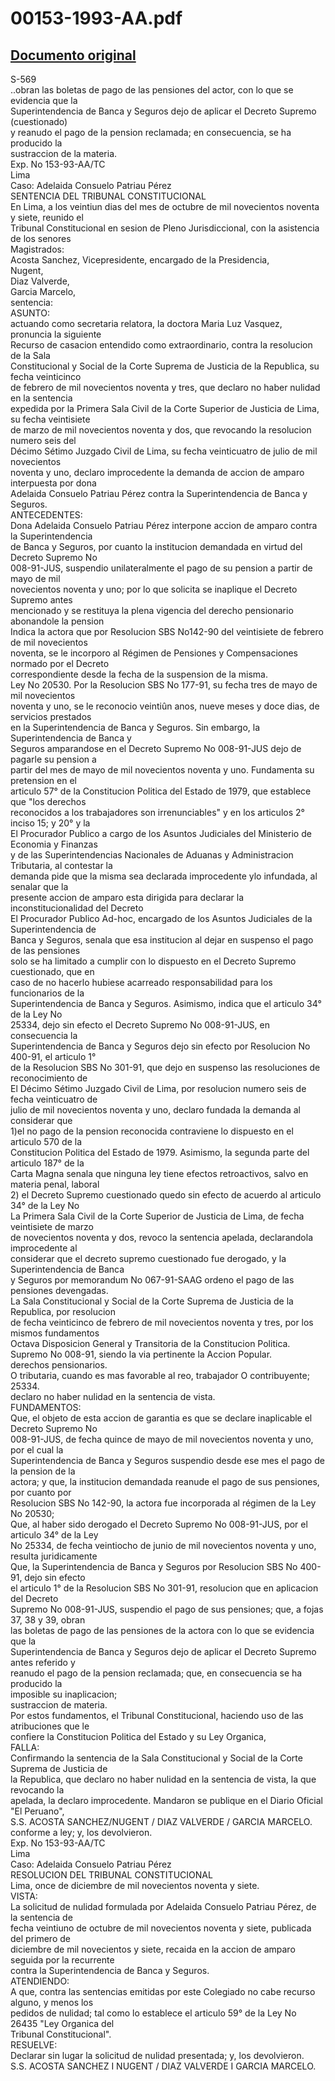 
00153-1993-AA.pdf
=================
  
[Documento original](https://tc.gob.pe/jurisprudencia/1997/00153-1993-AA.pdf)  
---  
S-569  
..obran las boletas de pago de las pensiones del actor, con lo que se evidencia que la  
Superintendencia de Banca y Seguros dejo de aplicar el Decreto Supremo (cuestionado)  
y reanudo el pago de la pension reclamada; en consecuencia, se ha producido la  
sustraccion de la materia.  
Exp. No 153-93-AA/TC  
Lima  
Caso: Adelaida Consuelo Patriau Pérez  
SENTENCIA DEL TRIBUNAL CONSTITUCIONAL  
En Lima, a los veintiun dias del mes de octubre de mil novecientos noventa y siete, reunido el  
Tribunal Constitucional en sesion de Pleno Jurisdiccional, con la asistencia de los senores  
Magistrados:  
Acosta Sanchez, Vicepresidente, encargado de la Presidencia,  
Nugent,  
Diaz Valverde,  
Garcia Marcelo,  
sentencia:  
ASUNTO:  
actuando como secretaria relatora, la doctora Maria Luz Vasquez, pronuncia la siguiente  
Recurso de casacion entendido como extraordinario, contra la resolucion de la Sala  
Constitucional y Social de la Corte Suprema de Justicia de la Republica, su fecha veinticinco  
de febrero de mil novecientos noventa y tres, que declaro no haber nulidad en la sentencia  
expedida por la Primera Sala Civil de la Corte Superior de Justicia de Lima, su fecha veintisiete  
de marzo de mil novecientos noventa y dos, que revocando la resolucion numero seis del  
Décimo Sétimo Juzgado Civil de Lima, su fecha veinticuatro de julio de mil novecientos  
noventa y uno, declaro improcedente la demanda de accion de amparo interpuesta por dona  
Adelaida Consuelo Patriau Pérez contra la Superintendencia de Banca y Seguros.  
ANTECEDENTES:  
Dona Adelaida Consuelo Patriau Pérez interpone accion de amparo contra la Superintendencia  
de Banca y Seguros, por cuanto la institucion demandada en virtud del Decreto Supremo No  
008-91-JUS, suspendio unilateralmente el pago de su pension a partir de mayo de mil  
novecientos noventa y uno; por lo que solicita se inaplique el Decreto Supremo antes  
mencionado y se restituya la plena vigencia del derecho pensionario abonandole la pension  
Indica la actora que por Resolucion SBS No142-90 del veintisiete de febrero de mil novecientos  
noventa, se le incorporo al Régimen de Pensiones y Compensaciones normado por el Decreto  
correspondiente desde la fecha de la suspension de la misma.  
Ley No 20530. Por la Resolucion SBS No 177-91, su fecha tres de mayo de mil novecientos  
noventa y uno, se le reconocio veintiûn anos, nueve meses y doce dias, de servicios prestados  
en la Superintendencia de Banca y Seguros. Sin embargo, la Superintendencia de Banca y  
Seguros amparandose en el Decreto Supremo No 008-91-JUS dejo de pagarle su pension a  
partir del mes de mayo de mil novecientos noventa y uno. Fundamenta su pretension en el  
articulo 57° de la Constitucion Politica del Estado de 1979, que establece que "los derechos  
reconocidos a los trabajadores son irrenunciables" y en los articulos 2° inciso 15; y 20° y la  
El Procurador Publico a cargo de los Asuntos Judiciales del Ministerio de Economia y Finanzas  
y de las Superintendencias Nacionales de Aduanas y Administracion Tributaria, al contestar la  
demanda pide que la misma sea declarada improcedente ylo infundada, al senalar que la  
presente accion de amparo esta dirigida para declarar la inconstitucionalidad del Decreto  
El Procurador Publico Ad-hoc, encargado de los Asuntos Judiciales de la Superintendencia de  
Banca y Seguros, senala que esa institucion al dejar en suspenso el pago de las pensiones  
solo se ha limitado a cumplir con lo dispuesto en el Decreto Supremo cuestionado, que en  
caso de no hacerlo hubiese acarreado responsabilidad para los funcionarios de la  
Superintendencia de Banca y Seguros. Asimismo, indica que el articulo 34° de la Ley No  
25334, dejo sin efecto el Decreto Supremo No 008-91-JUS, en consecuencia la  
Superintendencia de Banca y Seguros dejo sin efecto por Resolucion No 400-91, el articulo 1°  
de la Resolucion SBS No 301-91, que dejo en suspenso las resoluciones de reconocimiento de  
El Décimo Sétimo Juzgado Civil de Lima, por resolucion numero seis de fecha veinticuatro de  
julio de mil novecientos noventa y uno, declaro fundada la demanda al considerar que  
1)el no pago de la pension reconocida contraviene lo dispuesto en el articulo 570 de la  
Constitucion Politica del Estado de 1979. Asimismo, la segunda parte del articulo 187° de la  
Carta Magna senala que ninguna ley tiene efectos retroactivos, salvo en materia penal, laboral  
2) el Decreto Supremo cuestionado quedo sin efecto de acuerdo al articulo 34° de la Ley No  
La Primera Sala Civil de la Corte Superior de Justicia de Lima, de fecha veintisiete de marzo  
de novecientos noventa y dos, revoco la sentencia apelada, declarandola improcedente al  
considerar que el decreto supremo cuestionado fue derogado, y la Superintendencia de Banca  
y Seguros por memorandum No 067-91-SAAG ordeno el pago de las pensiones devengadas.  
La Sala Constitucional y Social de la Corte Suprema de Justicia de la Republica, por resolucion  
de fecha veinticinco de febrero de mil novecientos noventa y tres, por los mismos fundamentos  
Octava Disposicion General y Transitoria de la Constitucion Politica.  
Supremo No 008-91, siendo la via pertinente la Accion Popular.  
derechos pensionarios.  
O tributaria, cuando es mas favorable al reo, trabajador O contribuyente;  
25334.  
declaro no haber nulidad en la sentencia de vista.  
FUNDAMENTOS:  
Que, el objeto de esta accion de garantia es que se declare inaplicable el Decreto Supremo No  
008-91-JUS, de fecha quince de mayo de mil novecientos noventa y uno, por el cual la  
Superintendencia de Banca y Seguros suspendio desde ese mes el pago de la pension de la  
actora; y que, la institucion demandada reanude el pago de sus pensiones, por cuanto por  
Resolucion SBS No 142-90, la actora fue incorporada al régimen de la Ley No 20530;  
Que, al haber sido derogado el Decreto Supremo No 008-91-JUS, por el articulo 34° de la Ley  
No 25334, de fecha veintiocho de junio de mil novecientos noventa y uno, resulta juridicamente  
Que, la Superintendencia de Banca y Seguros por Resolucion SBS No 400-91, dejo sin efecto  
el articulo 1° de la Resolucion SBS No 301-91, resolucion que en aplicacion del Decreto  
Supremo No 008-91-JUS, suspendio el pago de sus pensiones; que, a fojas 37, 38 y 39, obran  
las boletas de pago de las pensiones de la actora con lo que se evidencia que la  
Superintendencia de Banca y Seguros dejo de aplicar el Decreto Supremo antes referido y  
reanudo el pago de la pension reclamada; que, en consecuencia se ha producido la  
imposible su inaplicacion;  
sustraccion de materia.  
Por estos fundamentos, el Tribunal Constitucional, haciendo uso de las atribuciones que le  
confiere la Constitucion Politica del Estado y su Ley Organica,  
FALLA:  
Confirmando la sentencia de la Sala Constitucional y Social de la Corte Suprema de Justicia de  
la Republica, que declaro no haber nulidad en la sentencia de vista, la que revocando la  
apelada, la declaro improcedente. Mandaron se publique en el Diario Oficial "El Peruano",  
S.S. ACOSTA SANCHEZ/NUGENT / DIAZ VALVERDE / GARCIA MARCELO.  
conforme a ley; y, los devolvieron.  
Exp. No 153-93-AA/TC  
Lima  
Caso: Adelaida Consuelo Patriau Pérez  
RESOLUCION DEL TRIBUNAL CONSTITUCIONAL  
Lima, once de diciembre de mil novecientos noventa y siete.  
VISTA:  
La solicitud de nulidad formulada por Adelaida Consuelo Patriau Pérez, de la sentencia de  
fecha veintiuno de octubre de mil novecientos noventa y siete, publicada del primero de  
diciembre de mil novecientos y siete, recaida en la accion de amparo seguida por la recurrente  
contra la Superintendencia de Banca y Seguros.  
ATENDIENDO:  
A que, contra las sentencias emitidas por este Colegiado no cabe recurso alguno, y menos los  
pedidos de nulidad; tal como lo establece el articulo 59° de la Ley No 26435 "Ley Organica del  
Tribunal Constitucional".  
RESUELVE:  
Declarar sin lugar la solicitud de nulidad presentada; y, los devolvieron.  
S.S. ACOSTA SANCHEZ I NUGENT / DIAZ VALVERDE I GARCIA MARCELO.